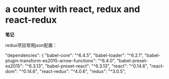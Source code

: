 # a counter with react, redux and react-redux

<strong>笔记</strong>

redux项目常用json配置：

  "dependencies": {
    "babel-core": "^6.4.5",
    "babel-loader": "^6.2.1",
    "babel-plugin-transform-es2015-arrow-functions": "^6.4.0",
    "babel-preset-es2015": "^6.3.13",
    "babel-preset-react": "^6.3.13",
    "react": "^0.14.6",
    "react-dom": "^0.14.6",
    "react-redux": "^4.0.6",
    "redux": "^3.0.5",
